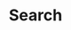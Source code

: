 ---
title: "Search"
slug: "search"
layout: "search"
outputs:
    - html
    - json
menu:
    main:
        weight: -60
        params: 
            icon: search

comments: false
readingTime: false
toc: false
---